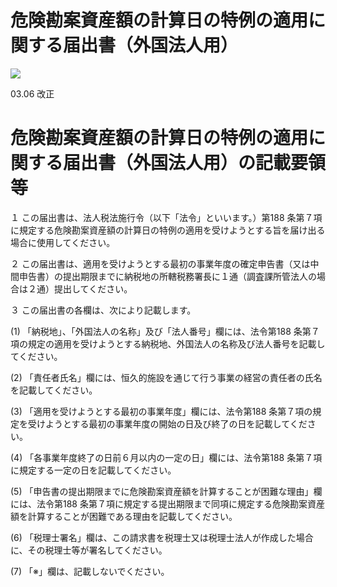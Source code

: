 # 危険勘案資産額の計算日の特例の適用に関する届出書（外国法人用）

![](https://www.nta.go.jp/tmp/8f59ea5b-c48a-4582-ad0e-cadb94a8727c/images/897582bad72fa3bbaad44c075eaca34a4406de129eabef1d0e7ea0a80bfd2f27.jpg)

03.06 改正

# 危険勘案資産額の計算日の特例の適用に関する届出書（外国法人用）の記載要領等

１ この届出書は、法人税法施行令（以下「法令」といいます。）第188 条第７項に規定する危険勘案資産額の計算日の特例の適用を受けようとする旨を届け出る場合に使用してください。

２ この届出書は、適用を受けようとする最初の事業年度の確定申告書（又は中間申告書）の提出期限までに納税地の所轄税務署長に１通（調査課所管法人の場合は２通）提出してください。

３ この届出書の各欄は、次により記載します。

(1) 「納税地」、「外国法人の名称」及び「法人番号」欄には、法令第188 条第７項の規定の適用を受けようとする納税地、外国法人の名称及び法人番号を記載してください。

(2) 「責任者氏名」欄には、恒久的施設を通じて行う事業の経営の責任者の氏名を記載してください。

(3) 「適用を受けようとする最初の事業年度」欄には、法令第188 条第７項の規定を受けようとする最初の事業年度の開始の日及び終了の日を記載してください。

(4) 「各事業年度終了の日前６月以内の一定の日」欄には、法令第188 条第７項に規定する一定の日を記載してください。

(5) 「申告書の提出期限までに危険勘案資産額を計算することが困難な理由」欄には、法令第188 条第７項に規定する提出期限まで同項に規定する危険勘案資産額を計算することが困難である理由を記載してください。

(6) 「税理士署名」欄は、この請求書を税理士又は税理士法人が作成した場合に、その税理士等が署名してください。

(7) 「※」欄は、記載しないでください。